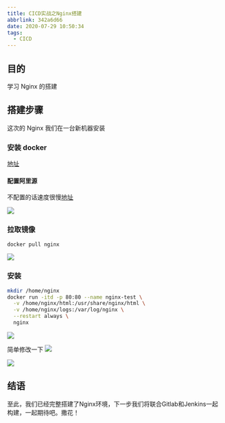 ```yaml
---
title: CICD实战之Nginx搭建
abbrlink: 342a6d66
date: 2020-07-29 10:50:34
tags:
  - CICD
---
```


## 目的

学习 Nginx 的搭建

## 搭建步骤

这次的 Nginx 我们在一台新机器安装

### 安装 docker

[地址](https://kitety.github.io/posts/bc65362f.html#docker-%E4%BB%8B%E7%BB%8D)
#### 配置阿里源
不配置的话速度很慢[地址](https://kitety.github.io/posts/bc65362f.html#%E9%85%8D%E7%BD%AE%E9%98%BF%E9%87%8C%E4%BA%91%E6%BA%90)

![](https://www.notion.so/image/https%3A%2F%2Fs3-us-west-2.amazonaws.com%2Fsecure.notion-static.com%2F52cccf78-21ef-4c83-8d84-0cd9ec88429a%2Fia_10003.png?table=block&id=e98172ed-8797-41f1-a335-a6abaee002a0&width=1500&cache=v2)

<!-- more -->
### 拉取镜像
```bash
docker pull nginx
```


![](https://www.notion.so/image/https%3A%2F%2Fs3-us-west-2.amazonaws.com%2Fsecure.notion-static.com%2F2d162338-9bd3-4853-bd0d-f7e285e9a17e%2Fia_10004.png?table=block&id=4aad9370-480f-48ba-b766-6a1cf1862b2f&width=1480&cache=v2)

### 安装
```bash
mkdir /home/nginx
docker run -itd -p 80:80 --name nginx-test \
  -v /home/nginx/html:/usr/share/nginx/html \
  -v /home/nginx/logs:/var/log/nginx \
  --restart always \
  nginx
```
![](https://www.notion.so/image/https%3A%2F%2Fs3-us-west-2.amazonaws.com%2Fsecure.notion-static.com%2Fafaf6ceb-3612-473c-bbfc-893259e0ae13%2Fia_10005.png?table=block&id=2bee5d65-5d3b-4d8f-b80b-a57ec9411b8c&width=3060&cache=v2)

简单修改一下
![](https://www.notion.so/image/https%3A%2F%2Fs3-us-west-2.amazonaws.com%2Fsecure.notion-static.com%2Fbe1b6dbe-370e-482e-ae6f-cb1832726f33%2Fia_10006.png?table=block&id=583afb2b-6079-4c85-b30e-ccecdb657a87&width=850&cache=v2)

![](https://www.notion.so/image/https%3A%2F%2Fs3-us-west-2.amazonaws.com%2Fsecure.notion-static.com%2F407e7cf3-fdc8-43a9-8793-520d9156467e%2Fia_10007.png?table=block&id=ca8085d5-a176-4311-b946-c27b16e35d35&width=910&cache=v2)

## 结语
至此，我们已经完整搭建了Nginx环境，下一步我们将联合Gitlab和Jenkins一起构建，一起期待吧。撒花！

